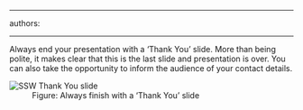 

---
authors:

---




<span class='intro'> Always end your presentation with a ‘Thank You’ slide. More than being polite, it  makes clear that this is the last slide and presentation is over. You can also take the opportunity to inform the audience of your contact details. </span>


  <dl>
    <dt><img class="ms-rteCustom-ImageArea" alt="SSW Thank You slide" src="/Standards/Communication/RulesToBetterPowerpointPresentations/PublishingImages/ThankSlide.jpg" /> </dt>
    <dd class="ms-rteCustom-FigureNormal">Figure&#58; Always finish with a ‘Thank You’ slide </dd>
</dl>



